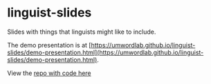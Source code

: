 # linguist-slides
 Slides with things that linguists might like to include.

The demo presentation is at [https://umwordlab.github.io/linguist-slides/demo-presentation.html](https://umwordlab.github.io/linguist-slides/demo-presentation.html).

View the [repo with code here](https://github.com/UMWordLab/linguist-slides/)
